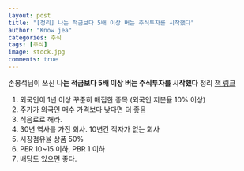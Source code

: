 ```yaml
---
layout: post
title: "[정리] 나는 적금보다 5배 이상 버는 주식투자를 시작했다"
author: "Know jea"
categories: 주식
tags: [주식]
image: stock.jpg
comments: true
---
```


손봉석님이 쓰신 **나는 적금보다 5배 이상 버는 주식투자를 시작했다** 정리 [책 링크](https://book.naver.com/bookdb/book_detail.nhn?bid=15258632)

1. 외국인이 1년 이상 꾸준히 매집한 종목 (외국인 지분율 10% 이상)
2. 주가가 외국인 매수 가격보다 낮다면 더 좋음
3. 식음료로 해라.
4. 30년 역사를 가진 회사. 10년간 적자가 없는 회사
5. 시장점유율 상품 50%
6. PER 10~15 이하, PBR 1 이하
7. 배당도 있으면 좋다.


